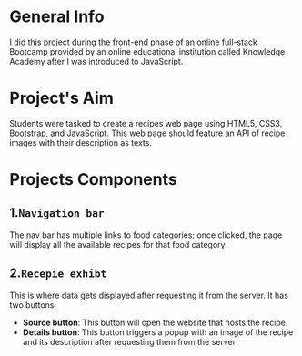 # General Info
I did this project during the front-end phase of an online full-stack Bootcamp provided by an online educational institution called Knowledge Academy after I was introduced to JavaScript.
# Project's Aim
Students were tasked to create a recipes web page using HTML5, CSS3, Bootstrap, and JavaScript. This web page should feature an [API](https://forkify-api.herokuapp.com/) of recipe images with their description as texts. 
# Projects Components
## 1.`Navigation bar`
The nav bar has multiple links to food categories; once clicked, the page will display all the available recipes for that food category. 
## 2.`Recepie exhibt`
This is where data gets displayed after requesting it from the server. It has two buttons:
* **Source button**: This button will open the website that hosts the recipe.
* **Details button**: This button triggers a popup with an image of the recipe and its description after requesting them from the server

